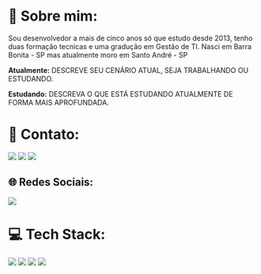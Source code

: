 # 💫 Sobre mim:

Sou desenvolvedor a mais de cinco anos só que estudo desde 2013, tenho duas formação tecnicas e uma gradução em Gestão de TI.
Nasci em Barra Bonita - SP mas atualmente moro em Santo André - SP

**Atualmente:** DESCREVE SEU CENÁRIO ATUAL, SEJA TRABALHANDO OU ESTUDANDO.

**Estudando:** DESCREVA O QUE ESTÁ ESTUDANDO ATUALMENTE DE FORMA MAIS APROFUNDADA.


# 📧 Contato:

<a href="mailto:PREENCHA COM SEU EMAIL"><img src="https://img.shields.io/badge/Gmail-D14836?style=for-the-badge&logo=gmail&logoColor=white"/><a/>
<a href="PREENCHA COM O LINK DO SEU LINKEDIN"><img src="https://img.shields.io/badge/LinkedIn-0077B5?style=for-the-badge&logo=linkedin&logoColor=white"/><a/>
<a href="https://wa.me/+55 PREENCHA COM O SEU TELEFONE COM DDD"><img src="https://img.shields.io/badge/WhatsApp-25D366?style=for-the-badge&logo=whatsapp&logoColor=white"/><a/>

## 🌐 Redes Sociais:
<a href="PREENCHA COM O LINK DO SEU INSTAGRAM SE POSSUIR"><img src="https://img.shields.io/badge/Instagram-E4405F?style=for-the-badge&logo=instagram&logoColor=white"/><a/>

# 💻 Tech Stack:

<img src="https://img.shields.io/badge/Android-3DDC84?style=for-the-badge&logo=android&logoColor=white"/> <img src="https://img.shields.io/badge/Kotlin-0095D5?&style=for-the-badge&logo=kotlin&logoColor=white"/>
<img src="https://img.shields.io/badge/Android_Studio-3DDC84?style=for-the-badge&logo=android-studio&logoColor=white"/>
<img src="https://img.shields.io/badge/GitHub-100000?style=for-the-badge&logo=github&logoColor=white"/>
